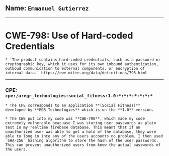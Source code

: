 ## Name: `Emmanuel Gutierrez`

---

# CWE-798: Use of Hard-coded Credentials
    * 'The product contains hard-coded credentials, such as a password or cryptographic key, which it uses for its own inbound authentication, outboud communication to external components, or encryption of internal data.` https://cwe.mitre.org/data/definitions/798.html
 
---
 
### CPE: `cpe:/a:egr_technologies:social_fitness:1.0:*:*:*:*:*:*:*`
    * The CPE corresponds to an application **(Social Fitness)**  developed by **EGR Technologies** which is on the **1.0** version.

    * The CWE put into my code was **CWE-798**, which made my code extremely vulnerable beacuase I was storing user passwords as plain text in my realtime firebase database. This meant that if an unauthorized user was able to get a hold of the database, they were able to long in into any of the users accounts no problem. I then used `SHA-256` hashing algorithm to store the hash of the user passwords. This can prevent unauthorized users from know the actual passwords of the users.   
 
